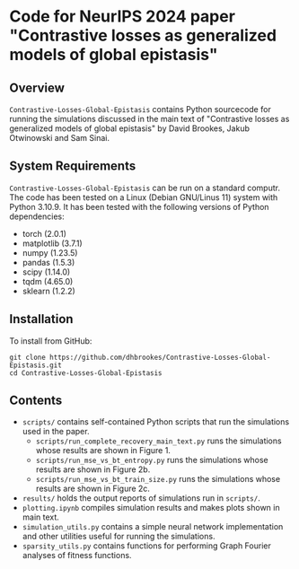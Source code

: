 # Code for NeurIPS 2024 paper "Contrastive losses as generalized models of global epistasis"


## Overview

`Contrastive-Losses-Global-Epistasis` contains Python sourcecode for running the simulations discussed in the main text of "Contrastive losses as generalized models of global epistasis" by David Brookes, Jakub Otwinowski and Sam Sinai.

## System Requirements

`Contrastive-Losses-Global-Epistasis` can be run on a standard computr. The code has been tested on a Linux (Debian GNU/Linus 11) system with Python 3.10.9. It has been tested with the following versions of Python dependencies:
* torch (2.0.1)
* matplotlib (3.7.1)
* numpy (1.23.5)
* pandas (1.5.3)
* scipy (1.14.0)
* tqdm (4.65.0)
* sklearn (1.2.2)

## Installation

To install from GitHub:
```
git clone https://github.com/dhbrookes/Contrastive-Losses-Global-Epistasis.git
cd Contrastive-Losses-Global-Epistasis

```

## Contents

* `scripts/` contains self-contained Python scripts that run the simulations used in the paper.
    * `scripts/run_complete_recovery_main_text.py` runs the simulations whose results are shown in Figure 1.
    * `scripts/run_mse_vs_bt_entropy.py` runs the simulations whose results are shown in Figure 2b.
    * `scripts/run_mse_vs_bt_train_size.py` runs the simulations whose results are shown in Figure 2c.
* `results/` holds the output reports of simulations run in `scripts/`.
* `plotting.ipynb` compiles simulation results and makes plots shown in main text.
* `simulation_utils.py` contains a simple neural network implementation and other utilities useful for running the simulations.
* `sparsity_utils.py` contains functions for performing Graph Fourier analyses of fitness functions.

